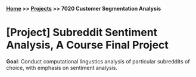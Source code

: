 **[Home](https://yvesmango.github.io/) >> [Projects](https://yvesmango.github.io/projects) >>  7020 Customer Segmentation Analysis**

# [Project] Subreddit Sentiment Analysis, A Course Final Project

**Goal**: Conduct computational lingustics analysis of particular subreddits of choice, with emphasis on sentiment analysis.
